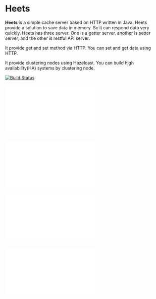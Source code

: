 # Heets
**Heets** is a simple cache server based on HTTP written in Java. 
Heets provide a solution to save data in memory. So it can respond data very quickly.
Heets has three server. One is a getter server, another is setter server, and the other is restful API server. 

It provide get and set method via HTTP.
You can set and get data using HTTP.

It provide clustering nodes using Hazelcast.
You can build high availability(HA) systems by clustering node.

[![Build Status](https://travis-ci.org/code13k/heets.svg?branch=master)](https://travis-ci.org/code13k/heets)



### ![Configuration](./doc/configuration.md)
### ![Getter Server](./doc/getter_server.md)
### ![Setter Server](./doc/setter_server.md)
### ![API Server](./doc/api_server.md)





